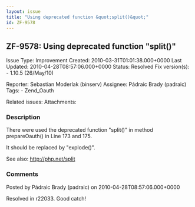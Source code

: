 ```yaml
---
layout: issue
title: "Using deprecated function &quot;split()&quot;"
id: ZF-9578
---
```


ZF-9578: Using deprecated function "split()"
--------------------------------------------

 Issue Type: Improvement Created: 2010-03-31T01:01:38.000+0000 Last Updated: 2010-04-28T08:57:06.000+0000 Status: Resolved Fix version(s): - 1.10.5 (26/May/10)
 
 Reporter:  Sebastian Moderlak (binserv)  Assignee:  Pádraic Brady (padraic)  Tags: - Zend\_Oauth
 
 Related issues: 
 Attachments: 
### Description

There were used the deprecated function "split()" in method prepareOauth() in Line 173 and 175.

It should be replaced by "explode()".

See also: <http://php.net/split>

 

 

### Comments

Posted by Pádraic Brady (padraic) on 2010-04-28T08:57:06.000+0000

Resolved in r22033. Good catch!

 

 